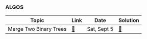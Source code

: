 ### **ALGOS**

| Topic | Link | Date | Solution |
| ---------- | ---- | ------ | -------- |
| Merge Two Binary Trees | [🔗][algo-1] | Sat, Sept 5 | [👾][algo-1-sol] |

[//]: # ( Paste in table above >> [🔗][algo-1] )
[algo-1]: https://leetcode.com/problems/merge-two-binary-trees/
[//]: # ( Paste in table above >> [👾][algo-1-sol] )
[algo-1-sol]: https://leetcode.com/problems/merge-two-binary-trees/solution/
